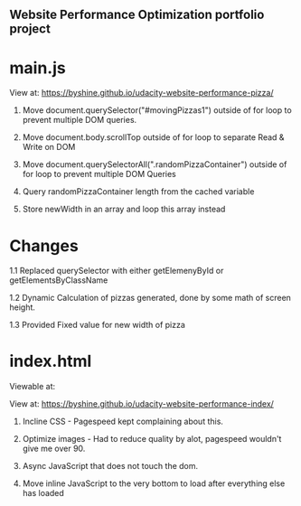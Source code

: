 
## Website Performance Optimization portfolio project

#  main.js

View at: https://byshine.github.io/udacity-website-performance-pizza/

1. Move document.querySelector("#movingPizzas1") outside of for loop to prevent multiple DOM queries.

2. Move document.body.scrollTop outside of for loop to separate Read & Write on DOM

3. Move document.querySelectorAll(".randomPizzaContainer") outside of for loop to prevent multiple DOM Queries

4. Query randomPizzaContainer length from the cached variable

5. Store newWidth in an array and loop this array instead

# Changes

1.1 Replaced querySelector with either getElemenyById or getElementsByClassName

1.2 Dynamic Calculation of pizzas generated, done by some math of screen height.

1.3 Provided Fixed value for new width of pizza

# index.html
Viewable at:

View at: https://byshine.github.io/udacity-website-performance-index/ 

1. Incline CSS - Pagespeed kept complaining about this.

2. Optimize images - Had to reduce quality by alot, pagespeed wouldn't give me over 90.

3. Async JavaScript that does not touch the dom.

4. Move inline JavaScript to the very bottom to load after everything else has loaded



